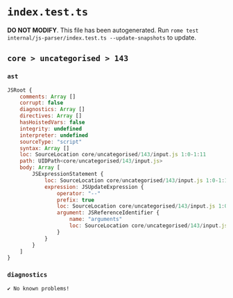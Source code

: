 # `index.test.ts`

**DO NOT MODIFY**. This file has been autogenerated. Run `rome test internal/js-parser/index.test.ts --update-snapshots` to update.

## `core > uncategorised > 143`

### `ast`

```javascript
JSRoot {
	comments: Array []
	corrupt: false
	diagnostics: Array []
	directives: Array []
	hasHoistedVars: false
	integrity: undefined
	interpreter: undefined
	sourceType: "script"
	syntax: Array []
	loc: SourceLocation core/uncategorised/143/input.js 1:0-1:11
	path: UIDPath<core/uncategorised/143/input.js>
	body: Array [
		JSExpressionStatement {
			loc: SourceLocation core/uncategorised/143/input.js 1:0-1:11
			expression: JSUpdateExpression {
				operator: "--"
				prefix: true
				loc: SourceLocation core/uncategorised/143/input.js 1:0-1:11
				argument: JSReferenceIdentifier {
					name: "arguments"
					loc: SourceLocation core/uncategorised/143/input.js 1:2-1:11 (arguments)
				}
			}
		}
	]
}
```

### `diagnostics`

```
✔ No known problems!

```
